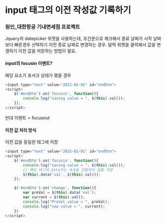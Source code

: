 # input 태그의 이전 작성값 기록하기

### 원인_대한항공 기내면세점 프로젝트
Jquery의 datepicker 위젯을 사용하는데, 조건문으로 체크해서 종료 날짜가 시작 날짜보다 빠른경우 선택하기 이전 종료 날짜로 변경하는 경우. 달력 위젯을 클릭해서 값을 변경하기 이전 값을 저장하는 방법이 필요.

#### input의 focusin 이벤트?
해당 요소가 포서크 상태가 됐을 경우
```javaScript
<input type="text" value="2022-02-02" id="endDtm">
<script>
    $('#endDtm').on('focusin', function(){
        console.log("saving value = ", $(this).val());
    });
</script>
```
반대 이벤트 = focusout

#### 이전 값 처리 방식
이전 값을 동일한 태그에 저장
```javaScript
<input type="text" value="2022-02-02" id="endDtm">
<script>
    $('#endDtm').on('focusin', function(){
        console.log("saving value = ", $(this).val());
        // 해당 태그에 data라는 속성을 만들어서 값을 저장
        $(this).data('val', $(this).val());
    });

    $('#endDtm').on('change', function(){
        var preVal = $(this).data('val');
        var current = $(this).val();
        console.log("PreVal value = ", preVal);
        console.log("new value = ", current);
    })
</script>
```
